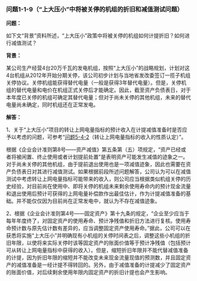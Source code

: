 ### 问题1-1-9（“上大压小”中将被关停的机组的折旧和减值测试问题）

**问题：**

如下文“背景”资料所述，“上大压小”政策中将被关停的机组如何计提折旧？如何进行减值测试？

**背景：**

某公司生产经营4台20万千瓦的发电机组，按照“上大压小”的战略规划，计划对这4台机组从2012年开始分期关停，该公司初步计划与当地省发改委签订一揽子机组关停协议。关停机组能获得替代电量（一般是获得3年替代电量）。但是，关停机组的替代电量和电价在机组正式关停后才能确定。因此，截至资产负债表日，对于本年度已关停的机组可确定其替代电量；但对于尚未关停的其他机组，未来的替代电量尚未确定，同时机组还在正常发电。

**解答：**

1、关于“上大压小”项目的转让上网电量指标的预计收入在计提减值准备时是否应予以考虑的问题，可参考“[问题5-4-2](#_问题5-4-2（转让上网电量指标的收入的性质认定）)（转让上网电量指标的收入的性质认定）”。

根据《企业会计准则第8号——资产减值》第五条第（五）项规定，“资产已经或者将被闲置、终止使用或者计划提前处置”是表明资产可能发生减值的迹象之一。对于尚未关停的其他机组，由于提前退出使用也是一项减值迹象，因此也需要在资产负债表日对其进行减值测试。如果根据前段所述问题解答，公司认为可以在减值测试中考虑转让上网电量指标可能带来的收入，则公司应当根据类似机组关停的历史经验，对目前尚在使用中、即将关停的机组未来剩余使用寿命内的预计现金流量和退出使用后预计可获得的上网电量补偿款作出最佳估计，作为计提减值准备的基础。并不能仅仅因为目前尚在正常发电中，就认为不存在减值迹象。

2、根据《企业会计准则第4号——固定资产》第十九条的规定，“企业至少应当于每年年度终了，对固定资产的使用寿命、预计净残值和折旧方法进行复核。使用寿命预计数与原先估计数有差异的，应当调整固定资产使用寿命。”据此，公司可以在获悉将实施“上大压小”并明确现有小机组的关停时间表之后，调整这些小机组的折旧年限，以使将来实际关停时该等固定资产的账面价值等于预计净残值（包括预计可从转让上网电量指标中获得的收入）。但是，缩短折旧年限并不能代替减值准备的计提，因为折旧年限的缩短并不能改变未来现金流量现值的预测数，并且固定资产的减值准备是一经计提不得转回的。另外，由于减值准备的计提减少了固定资产的账面价值，对后续剩余使用年限内固定资产的折旧计提也会产生影响。